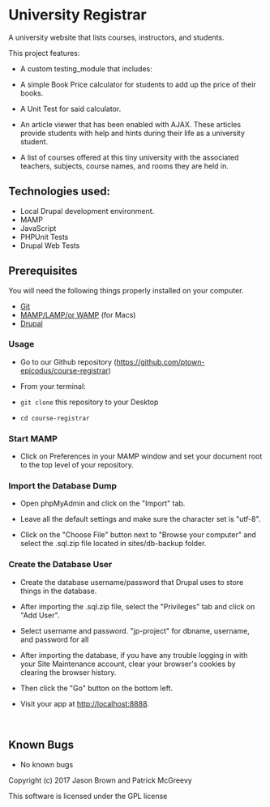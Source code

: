 # University Registrar

A university website that lists courses, instructors, and students.

This project features:
* A custom testing_module that includes:
* A simple Book Price calculator for students to add up the price of their books.  
* A Unit Test for said calculator.

* An article viewer that has been enabled with AJAX.  These articles provide students with help and hints during their life as a university student.

* A list of courses offered at this tiny university with the associated teachers, subjects, course names, and rooms they are held in.



## Technologies used:
- Local Drupal development environment.
- MAMP
- JavaScript
- PHPUnit Tests
- Drupal Web Tests

## Prerequisites

You will need the following things properly installed on your computer.

* [Git](https://git-scm.com/)
* [MAMP/LAMP/or WAMP](https://www.mamp.info/en/) (for Macs)
* [Drupal](https://www.drupal.org/)


### Usage

* Go to our Github repository
(https://github.com/ptown-epicodus/course-registrar)

* From your terminal:

* `git clone` this repository to your Desktop
* `cd course-registrar`

### Start MAMP

* Click on Preferences in your MAMP window and set your document root to the top level of your repository.

### Import the Database Dump
* Open phpMyAdmin and click on the "Import" tab.

* Leave all the default settings and make sure the character set is "utf-8".

* Click on the "Choose File" button next to "Browse your computer" and select the .sql.zip file located in sites/db-backup folder.

### Create the Database User
* Create the database username/password that Drupal uses to store things in the database.

* After importing the .sql.zip file, select the "Privileges" tab and click on "Add User".

* Select username and password.  "jp-project" for dbname, username, and password for all

* After importing the database, if you have any trouble logging in with your Site Maintenance account, clear your browser's cookies by clearing the browser history.

* Then click the "Go" button on the bottom left.


* Visit your app at [http://localhost:8888](http://localhost:8888).


&nbsp;
## Known Bugs
* No known bugs

Copyright (c) 2017 Jason Brown and Patrick McGreevy

This software is licensed under the GPL license
